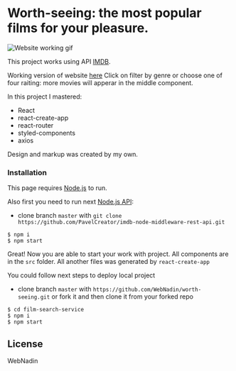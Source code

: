 # Worth-seeing: the most popular films for your pleasure.

![Website working gif](https://drive.google.com/open?id=19XZFS9wIUS710ERku_L9wCMhbTbmuRA0)

This project works using API [IMDB](https://www.imdb.com/).

Working version of website [here](http://worth-seeing.inf.ua/)
 Click on filter by genre or choose one of four raiting: more movies will apperar in the middle component.

 In this project I mastered:
 - React
 - react-create-app
 - react-router
 - styled-components
 - axios

 Design and markup was created by my own.


### Installation

This page requires [Node.js](https://nodejs.org/) to run.

Also first you need to run next [Node.js API](https://nodejs.org/):
- clone branch `master` with `git clone https://github.com/PavelCreator/imdb-node-middleware-rest-api.git`
 ```
$ npm i
$ npm start
```

Great! Now you are able to start your work with project.
All components are in the `src` folder. All another files was generated by `react-create-app`

You could follow next steps to deploy local project
 - clone branch `master` with `https://github.com/WebNadin/worth-seeing.git` or fork it and then clone it from your forked repo

 ```
$ cd film-search-service
$ npm i
$ npm start
```


License
----

WebNadin
